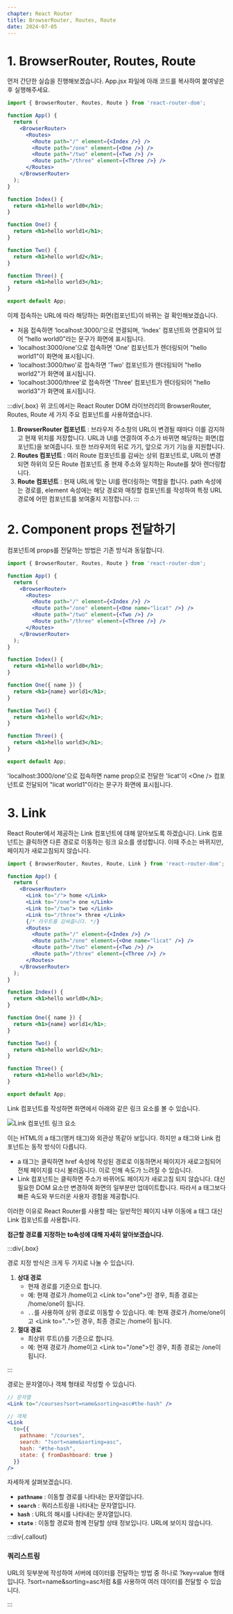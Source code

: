 ```yaml
---
chapter: React Router
title: BrowserRouter, Routes, Route
date: 2024-07-05
---
```


# 1. BrowserRouter, Routes, Route

먼저 간단한 실습을 진행해보겠습니다. App.jsx 파일에 아래 코드를 복사하여 붙여넣은 후 실행해주세요.

```jsx
import { BrowserRouter, Routes, Route } from 'react-router-dom';

function App() {
  return (
    <BrowserRouter>
      <Routes>
        <Route path="/" element={<Index />} />
        <Route path="/one" element={<One />} />
        <Route path="/two" element={<Two />} />
        <Route path="/three" element={<Three />} />
      </Routes>
    </BrowserRouter>
  );
}

function Index() {
  return <h1>hello world0</h1>;
}

function One() {
  return <h1>hello world1</h1>;
}

function Two() {
  return <h1>hello world2</h1>;
}

function Three() {
  return <h1>hello world3</h1>;
}

export default App;
```

이제 접속하는 URL에 따라 해당하는 화면(컴포넌트)이 바뀌는 걸 확인해보겠습니다.

- 처음 접속하면 ‘localhost:3000/’으로 연결되며, 'Index' 컴포넌트와 연결되어 있어 “hello world0”라는 문구가 화면에 표시됩니다.
- 'localhost:3000/one'으로 접속하면 'One' 컴포넌트가 렌더링되어 "hello world1"이 화면에 표시됩니다.
- 'localhost:3000/two'로 접속하면 'Two' 컴포넌트가 렌더링되어 "hello world2"가 화면에 표시됩니다.
- 'localhost:3000/three'로 접속하면 'Three' 컴포넌트가 렌더링되어 "hello world3"가 화면에 표시됩니다.

:::div{.box}
위 코드에서는 React Router DOM 라이브러리의 BrowserRouter, Routes, Route 세 가지 주요 컴포넌트를 사용하였습니다.

1. **BrowserRouter 컴포넌트** : 브라우저 주소창의 URL이 변경될 때마다 이를 감지하고 현재 위치를 저장합니다. URL과 UI를 연결하여 주소가 바뀌면 해당하는 화면(컴포넌트)을 보여줍니다. 또한 브라우저의 뒤로 가기, 앞으로 가기 기능을 지원합니다.
2. **Routes 컴포넌트** : 여러 Route 컴포넌트를 감싸는 상위 컴포넌트로, URL이 변경되면 하위의 모든 Route 컴포넌트 중 현재 주소와 일치하는 Route를 찾아 렌더링합니다.
3. **Route 컴포넌트** : 현재 URL에 맞는 UI를 렌더링하는 역할을 합니다. path 속성에는 경로를, element 속성에는 해당 경로와 매칭할 컴포넌트를 작성하여 특정 URL 경로에 어떤 컴포넌트를 보여줄지 지정합니다.
   :::

# 2. Component props 전달하기

컴포넌트에 props를 전달하는 방법은 기존 방식과 동일합니다.

```jsx
import { BrowserRouter, Routes, Route } from 'react-router-dom';

function App() {
  return (
    <BrowserRouter>
      <Routes>
        <Route path="/" element={<Index />} />
        <Route path="/one" element={<One name="licat" />} />
        <Route path="/two" element={<Two />} />
        <Route path="/three" element={<Three />} />
      </Routes>
    </BrowserRouter>
  );
}

function Index() {
  return <h1>hello world0</h1>;
}

function One({ name }) {
  return <h1>{name} world1</h1>;
}

function Two() {
  return <h1>hello world2</h1>;
}

function Three() {
  return <h1>hello world3</h1>;
}

export default App;
```

'localhost:3000/one'으로 접속하면 name prop으로 전달한 'licat'이 \<One /> 컴포넌트로 전달되어 "licat world1"이라는 문구가 화면에 표시됩니다.

# 3. Link

React Router에서 제공하는 Link 컴포넌트에 대해 알아보도록 하겠습니다. Link 컴포넌트는 클릭하면 다른 경로로 이동하는 링크 요소를 생성합니다. 이때 주소는 바뀌지만, 페이지가 새로고침되지 않습니다.

```jsx
import { BrowserRouter, Routes, Route, Link } from 'react-router-dom';

function App() {
  return (
    <BrowserRouter>
      <Link to="/"> home </Link>
      <Link to="/one"> one </Link>
      <Link to="/two"> two </Link>
      <Link to="/three"> three </Link>
      {/* 라우트를 감싸줍니다. */}
      <Routes>
        <Route path="/" element={<Index />} />
        <Route path="/one" element={<One name="licat" />} />
        <Route path="/two" element={<Two />} />
        <Route path="/three" element={<Three />} />
      </Routes>
    </BrowserRouter>
  );
}

function Index() {
  return <h1>hello world0</h1>;
}

function One({ name }) {
  return <h1>{name} world1</h1>;
}

function Two() {
  return <h1>hello world2</h1>;
}

function Three() {
  return <h1>hello world3</h1>;
}

export default App;
```

Link 컴포넌트를 작성하면 화면에서 아래와 같은 링크 요소를 볼 수 있습니다.

![Link 컴포넌트 링크 요소](/images/basecamp-react/chapter03/%25E1%2584%2589%25E1%2585%25B3%25E1%2584%258F%25E1%2585%25B3%25E1%2584%2585%25E1%2585%25B5%25E1%2586%25AB%25E1%2584%2589%25E1%2585%25A3%25E1%2586%25BA_2024-07-05_15.28.28.png)

이는 HTML의 a 태그(앵커 태그)와 외관상 똑같아 보입니다. 하지만 a 태그와 Link 컴포넌트는 동작 방식이 다릅니다.

- a 태그는 클릭하면 href 속성에 작성된 경로로 이동하면서 페이지가 새로고침되어 전체 페이지를 다시 불러옵니다. 이로 인해 속도가 느려질 수 있습니다.
- Link 컴포넌트는 클릭하면 주소가 바뀌어도 페이지가 새로고침 되지 않습니다. 대신 필요한 DOM 요소만 변경하여 화면의 일부분만 업데이트합니다. 따라서 a 태그보다 빠른 속도와 부드러운 사용자 경험을 제공합니다.

이러한 이유로 React Router를 사용할 때는 일반적인 페이지 내부 이동에 a 태그 대신 Link 컴포넌트를 사용합니다.

**접근할 경로를 지정하는 to속성에 대해 자세히 알아보겠습니다.**

:::div{.box}

경로 지정 방식은 크게 두 가지로 나눌 수 있습니다.

1. **상대 경로**
   - 현재 경로를 기준으로 합니다.
   - 예: 현재 경로가 /home이고 \<Link to="one">인 경우, 최종 경로는 /home/one이 됩니다.
   - `..`를 사용하여 상위 경로로 이동할 수 있습니다. 예: 현재 경로가 /home/one이고 \<Link to="..">인 경우, 최종 경로는 /home이 됩니다.
2. **절대 경로**
   - 최상위 루트(/)를 기준으로 합니다.
   - 예: 현재 경로가 /home이고 \<Link to="/one">인 경우, 최종 경로는 /one이 됩니다.

:::

경로는 문자열이나 객체 형태로 작성할 수 있습니다.

```jsx
// 문자열
<Link to="/courses?sort=name&sorting=asc#the-hash" />

// 객체
<Link
  to={{
    pathname: "/courses",
    search: "?sort=name&sorting=asc",
    hash: "#the-hash",
    state: { fromDashboard: true }
  }}
/>
```

자세하게 살펴보겠습니다.

- **`pathname`** : 이동할 경로를 나타내는 문자열입니다.
- **`search`** : 쿼리스트링을 나타내는 문자열입니다.
- **`hash`** : URL의 해시를 나타내는 문자열입니다.
- **`state`** : 이동할 경로와 함께 전달할 상태 정보입니다. URL에 보이지 않습니다.

:::div{.callout}

### 쿼리스트링

URL의 뒷부분에 작성하여 서버에 데이터를 전달하는 방법 중 하나로 ?key=value 형태입니다. ?sort=name&sorting=asc처럼 &를 사용하여 여러 데이터를 전달할 수 있습니다.

:::
